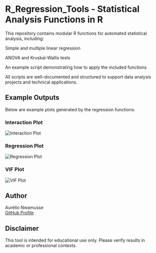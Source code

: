 # R_Regression_Tools - Statistical Analysis Functions in R

This repository contains modular R functions for automated statistical analysis, including:

Simple and multiple linear regression

ANOVA and Kruskal-Wallis tests

An example script demonstrating how to apply the included functions

All scripts are well-documented and structured to support data analysis projects and technical applications.

## Example Outputs

Below are example plots generated by the regression functions:

### Interaction Plot
![Interaction Plot](demo/interaction_plot.png)

### Regression Plot
![Regression Plot](demo/regression_plot.png)

### VIF Plot
![VIF Plot](demo/vif_plot.png)

## Author

Aurélio Nwamusse  
[GitHub Profile](https://github.com/aurelionw)

## Disclaimer

This tool is intended for educational use only. Please verify results in academic or professional contexts.
